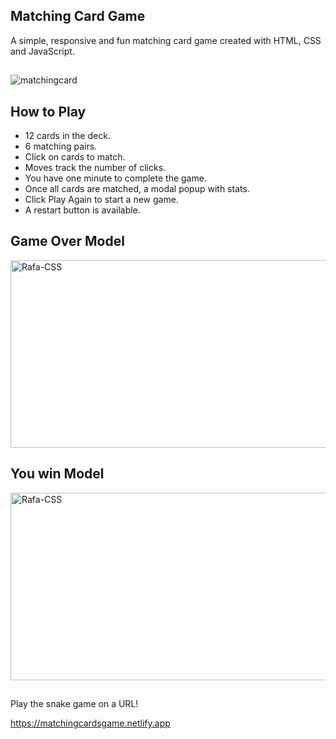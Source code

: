 <h2>Matching Card Game </h2>
A simple, responsive and fun matching card game created with HTML, CSS and JavaScript.

 ##

![matchingcard](https://user-images.githubusercontent.com/58111836/154127166-41a0337c-1f98-4de5-ad9e-c396e7f41715.gif)



<h2>How to Play </h2>
<ul>
  <li>12 cards in the deck.</li>
  <li>6 matching pairs.</li>
  <li>Click on cards to match.</li>
  <li>Moves track the number of clicks.</li>
  <li>You have one minute to complete the game.</li>
  <li>Once all cards are matched, a modal popup with stats.</li>
  <li>Click Play Again to start a new game.</li>
  <li>A restart button is available.</li>
</ul>
<h2>Game Over Model</h2>
<img align="center" alt="Rafa-CSS" height="300" width="600" src="https://user-images.githubusercontent.com/58111836/154130826-c699cf34-806a-4409-a913-f51f37f36bd8.PNG">
<h2>You win Model</h2>
<img align="center" alt="Rafa-CSS" height="300" width="600" src="https://user-images.githubusercontent.com/58111836/154131241-cd5a64cf-f5b0-4ba6-abbf-d06478d1d7ba.PNG">

##
Play the snake game on a URL!

<https://matchingcardsgame.netlify.app>




